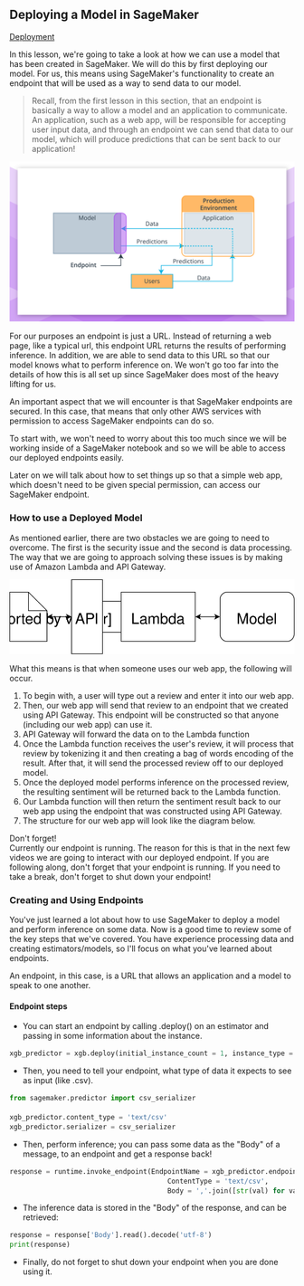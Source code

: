 ## Deploying a Model in SageMaker

[Deployment](https://youtu.be/g_GYZpcVcFE)

In this lesson, we're going to take a look at how we can use a model that has been created in SageMaker. We will do this by first deploying our model. For us, this means using SageMaker's functionality to create an endpoint that will be used as a way to send data to our model.

> Recall, from the first lesson in this section, that an endpoint is basically a way to allow a model and an application to communicate. An application, such as a web app, will be responsible for accepting user input data, and through an endpoint we can send that data to our model, which will produce predictions that can be sent back to our application!

<img src="/Visual Representations/m6-l1-c04-endpoint.png"></p>

For our purposes an endpoint is just a URL. Instead of returning a web page, like a typical url, this endpoint URL returns the results of performing inference. In addition, we are able to send data to this URL so that our model knows what to perform inference on. We won't go too far into the details of how this is all set up since SageMaker does most of the heavy lifting for us.

An important aspect that we will encounter is that SageMaker endpoints are secured. In this case, that means that only other AWS services with permission to access SageMaker endpoints can do so.

To start with, we won't need to worry about this too much since we will be working inside of a SageMaker notebook and so we will be able to access our deployed endpoints easily.

Later on we will talk about how to set things up so that a simple web app, which doesn't need to be given special permission, can access our SageMaker endpoint.

### How to use a Deployed Model

As mentioned earlier, there are two obstacles we are going to need to overcome. The first is the security issue and the second is data processing. The way that we are going to approach solving these issues is by making use of Amazon Lambda and API Gateway.

<img src="/Visual Representations/web-app.svg"></p>

What this means is that when someone uses our web app, the following will occur.

1. To begin with, a user will type out a review and enter it into our web app.
2. Then, our web app will send that review to an endpoint that we created using API Gateway. This endpoint will be constructed so that anyone (including our web app) can use it.
3. API Gateway will forward the data on to the Lambda function
4. Once the Lambda function receives the user's review, it will process that review by tokenizing it and then creating a bag of words encoding of the result. After that, it will send the processed review off to our deployed model.
5. Once the deployed model performs inference on the processed review, the resulting sentiment will be returned back to the Lambda function.
6. Our Lambda function will then return the sentiment result back to our web app using the endpoint that was constructed using API Gateway.
7. The structure for our web app will look like the diagram below.

Don't forget!</br>
Currently our endpoint is running. The reason for this is that in the next few videos we are going to interact with our deployed endpoint. If you are following along, don't forget that your endpoint is running. If you need to take a break, don't forget to shut down your endpoint!

### Creating and Using Endpoints
You've just learned a lot about how to use SageMaker to deploy a model and perform inference on some data. Now is a good time to review some of the key steps that we've covered. You have experience processing data and creating estimators/models, so I'll focus on what you've learned about endpoints.

An endpoint, in this case, is a URL that allows an application and a model to speak to one another.

#### Endpoint steps
* You can start an endpoint by calling .deploy() on an estimator and passing in some information about the instance.

```python
xgb_predictor = xgb.deploy(initial_instance_count = 1, instance_type = 'ml.m4.xlarge')
```
* Then, you need to tell your endpoint, what type of data it expects to see as input (like .csv).
```python
from sagemaker.predictor import csv_serializer

xgb_predictor.content_type = 'text/csv'
xgb_predictor.serializer = csv_serializer
```
* Then, perform inference; you can pass some data as the "Body" of a message, to an endpoint and get a response back!
```python
response = runtime.invoke_endpoint(EndpointName = xgb_predictor.endpoint,   # The name of the endpoint we created
                                       ContentType = 'text/csv',                     # The data format that is expected
                                       Body = ','.join([str(val) for val in test_bow]).encode('utf-8'))
 ```
* The inference data is stored in the "Body" of the response, and can be retrieved:

```python
response = response['Body'].read().decode('utf-8')
print(response)
```
* Finally, do not forget to shut down your endpoint when you are done using it.

